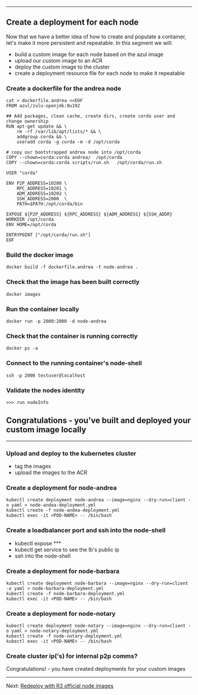 
---

## Create a deployment for each node
Now that we have a better idea of how to create and populate a container, let's make it more persistent and repeatable. 
In this segment we will:
- build a custom image for each node based on the azul image
- upload our custom image to an ACR
- deploy the custom image to the cluster
- create a deployment resource file for each node to make it repeatable

### Create a dockerfile for the andrea node
```
cat > dockerfile.andrea <<EOF
FROM azul/zulu-openjdk:8u192

## Add packages, clean cache, create dirs, create corda user and change ownership
RUN apt-get update && \
    rm -rf /var/lib/apt/lists/* && \
    addgroup corda && \
    useradd corda -g corda -m -d /opt/corda

# copy our bootstrapped andrea node into /opt/corda
COPY --chown=corda:corda andrea/  /opt/corda
COPY --chown=corda:corda scripts/run.sh   /opt/corda/run.sh

USER "corda"

ENV P2P_ADDRESS=10200 \
    RPC_ADDRESS=10201 \
    ADM_ADDRESS=10202 \
    SSH_ADDRESS=2000  \
    PATH=$PATH:/opt/corda/bin

EXPOSE ${P2P_ADDRESS} ${RPC_ADDRESS} ${ADM_ADDRESS} ${SSH_ADDR}
WORKDIR /opt/corda
ENV HOME=/opt/corda

ENTRYPOINT ["/opt/corda/run.sh"]
EOF
```

### Build the docker image
```
docker build -f dockerfile.andrea -t node-andrea .
```

### Check that the image has been built correctly
```
docker images
```

### Run the container locally 
```
docker run -p 2000:2000 -d node-andrea
```

### Check that the container is running correctly
```
docker ps -a
```

### Connect to the running container's node-shell
```
ssh -p 2000 testuser@localhost
```

### Validate the nodes identity
```
>>> run nodeInfo
```



## Congratulations - you've built and deployed your custom image locally

---

### Upload and deploy to the kubernetes cluster
- tag the images
- upload the images to the ACR 

### Create a deployment for node-andrea
```
kubectl create deployment node-andrea --image=nginx --dry-run=client -o yaml > node-andea-deployment.yml
kubectl create -f node-andea-deployment.yml 
kubectl exec -it <POD-NAME> -- /bin/bash
```

### Create a loadbalancer port and ssh into the node-shell
- kubectl expose ***
- kubectl get service to see the lb's public ip 
- ssh into the node-shell

### Create a deployment for node-barbara
```
kubectl create deployment node-barbara --image=nginx --dry-run=client -o yaml > node-barbara-deployment.yml
kubectl create -f node-barbara-deployment.yml 
kubectl exec -it <POD-NAME> -- /bin/bash
```

### Create a deployment for node-notary
```
kubectl create deployment node-notary --image=nginx --dry-run=client -o yaml > node-notary-deployment.yml
kubectl create -f node-notary-deployment.yml 
kubectl exec -it <POD-NAME> -- /bin/bash
```

### Create cluster ip('s) for internal p2p comms?

Congratulations! - you have created deployments for your custom images

---

 Next: [Redeploy with R3 official node images](05-redeploy-with-node-images.md)

